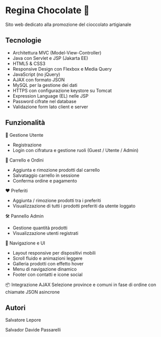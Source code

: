 # Regina Chocolate 🍫

Sito web dedicato alla promozione del cioccolato artigianale

## Tecnologie
- Architettura MVC (Model-View-Controller)
- Java con Servlet e JSP (Jakarta EE)
- HTML5 & CSS3
- Responsive Design con Flexbox e Media Query
- JavaScript (no jQuery)
- AJAX con formato JSON
- MySQL per la gestione dei dati
- HTTPS con configurazione keystore su Tomcat
- Expression Language (EL) nelle JSP
- Password cifrate nel database
- Validazione form lato client e server

## Funzionalità

👤 Gestione Utente
- Registrazione
- Login con cifratura e gestione ruoli (Guest / Utente / Admin)

🛒 Carrello e Ordini
- Aggiunta e rimozione prodotti dal carrello
- Salvataggio carrello in sessione
- Conferma ordine e pagamento

❤️ Preferiti
- Aggiunta / rimozione prodotti tra i preferiti
- Visualizzazione di tutti i prodotti preferiti da utente loggato

🛠️ Pannello Admin
- Gestione quantità prodotti
- Visualizzazione utenti registrati

🧭 Navigazione e UI
- Layout responsive per dispositivi mobili
- Scroll fluido e animazioni leggere
- Galleria prodotti con effetto hover
- Menu di navigazione dinamico
- Footer con contatti e icone social

📦 Integrazione AJAX
Selezione province e comuni in fase di ordine con chiamate JSON asincrone

## Autori

Salvatore Lepore    

Salvador Davide Passarelli